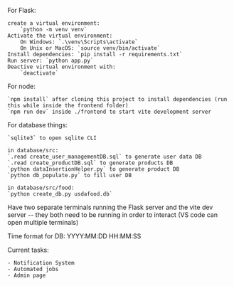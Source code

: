 For Flask:

    create a virtual environment:
        `python -m venv venv`
    Activate the virtual environment:
        On Windows: `.\venv\Scripts\activate`
        On Unix or MacOS: `source venv/bin/activate`
    Install dependencies: `pip install -r requirements.txt`
    Run server: `python app.py`
    Deactive virtual environment with:
        `deactivate`

For node:

    `npm install` after cloning this project to install dependencies (run this while inside the frontend folder)
    `npm run dev` inside ./frontend to start vite development server

For database things:

    `sqlite3` to open sqlite CLI

    in database/src:
    `.read create_user_managementDB.sql` to generate user data DB
    `.read create_productDB.sql` to generate products DB
    `python dataInsertionHelper.py` to generate product DB
    `python db_populate.py` to fill user DB

    in database/src/food:
    `python create_db.py usdafood.db`

Have two separate terminals running the Flask server and the vite dev server -- they both need to be running in order to interact (VS code can open multiple terminals)

Time format for DB: YYYY:MM:DD HH:MM:SS

Current tasks:

    - Notification System
    - Automated jobs
    - Admin page
